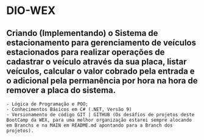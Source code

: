 # DIO-WEX

## Criando (Implementando) o Sistema de estacionamento para gerenciamento de veículos estacionados para realizar operações de cadastrar o veículo através da sua placa, listar veículos, calcular o valor cobrado pela entrada e o adicional pela permanência por hora na hora de remover a placa do sistema.


```
- Lógica de Programação e POO;
- Conhecimentos Básicos em C# (.NET, Versão 9)
- Versionamento de código GIT | GITHUB (Os desáfios de projetos deste BootCamp da WEX, para uma melhor organização estarei sempre alocando em Branchs e na MAIN em README.md apontando para a Branch dos projetos).
```
